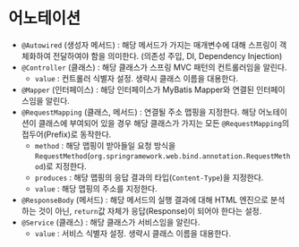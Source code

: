 # 어노테이션
- `@Autowired` (생성자 메서드) : 해당 메서드가 가지는 매개변수에 대해 스프링이 객체화하여 전달하여야 함을 의미한다. (의존성 주입, DI, Dependency Injection)
- `@Controller` (클래스) : 해당 클래스가 스프링 MVC 패턴의 컨트롤러임을 알린다.
  - `value` : 컨트롤러 식별자 설정. 생략시 클래스 이름을 대용한다.
- `@Mapper` (인터페이스) : 해당 인터페이스가 MyBatis Mapper와 연결된 인터페이스임을 알린다.
- `@RequestMapping` (클래스, 메서드) : 연결될 주소 맵핑을 지정한다. 해당 어노테이션이 클래스에 부여되어 있을 경우 해당 클래스가 가지는 모든 `@RequestMapping`의 접두어(Prefix)로 동작한다.
  - `method` : 해당 맵핑이 받아들일 요청 방식을 `RequestMethod`(`org.springramework.web.bind.annotation.RequestMethod`)로 지정한다.
  - `produces` : 해당 맵핑의 응답 결과의 타입(`Content-Type`)을 지정한다.
  - `value` : 해당 맵핑의 주소를 지정한다.
- `@ResponseBody` (메서드) : 해당 메서드의 실행 결과에 대해 HTML 엔진으로 분석하는 것이 아닌, `return`값 자체가 응답(Response)이 되어야 한다는 설정.
- `@Service` (클래스) : 해당 클래스가 서비스임을 알린다.
  - `value` : 서비스 식별자 설정. 생략시 클래스 이름을 대용한다.